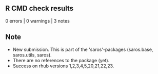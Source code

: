 ## R CMD check results

0 errors | 0 warnings | 3 notes

## Note

- New submission. This is part of the 'saros'-packages (saros.base, saros.utils, saros).
- There are no references to the package (yet).
- Success on rhub versions 1,2,3,4,5,20,21,22,23.
